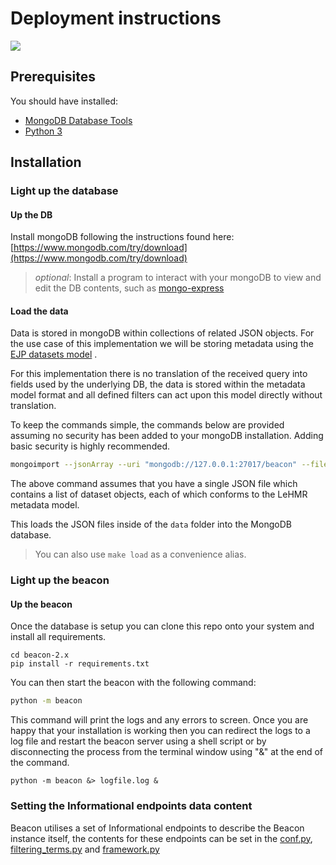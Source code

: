 # Deployment instructions

[![](https://mermaid.ink/img/pako:eNp1U01vgzAM_Ssop01qdtiRw6RRWm1SD91WJk2lhxRMGw0SFEg_VvW_z4EE2pX15Lz3bD_b9EQSmQLxyUaxcuvN3mPh4S-qQC0z5meMagyb98pSr5bYc5HKPS3YgRf8B5Cwiue5k2DWDrNfFou5QS0fBneWT1nN1qwCL7TB6j4WVoTI8ktq5RmRzRzLotR1Zy2F6ruWZQdb1eSQQG4lGc-BggFa2Eo-x1NXQzDzsngwnV4kmufKGar0ut3RmwZ1bDG3Ko_SJ5y_B52jhsDJe6aPuoJrYIkU9PHh0JN2j01-GFzjYXBbFkTqjA7VrhXjgosN1fy6VvR_jei2u-0cDc5j9WYfPehmcAtpmYtOnVNzcG8mWYo2Lzoa1BRorjc0YJbRHcs5fiVSXc_WpDTJeMfBTeLhHf9nDTYgI1KAKhhP8S9yMnBM6i0UEBMfQwEaN5vHJBZnlOoSXcAk5WiF-LXSMCJM1_LjKBL3bjUhZ2i_aMHzL0zOAvw)](https://mermaid.live/edit#pako:eNp1U01vgzAM_Ssop01qdtiRw6RRWm1SD91WJk2lhxRMGw0SFEg_VvW_z4EE2pX15Lz3bD_b9EQSmQLxyUaxcuvN3mPh4S-qQC0z5meMagyb98pSr5bYc5HKPS3YgRf8B5Cwiue5k2DWDrNfFou5QS0fBneWT1nN1qwCL7TB6j4WVoTI8ktq5RmRzRzLotR1Zy2F6ruWZQdb1eSQQG4lGc-BggFa2Eo-x1NXQzDzsngwnV4kmufKGar0ut3RmwZ1bDG3Ko_SJ5y_B52jhsDJe6aPuoJrYIkU9PHh0JN2j01-GFzjYXBbFkTqjA7VrhXjgosN1fy6VvR_jei2u-0cDc5j9WYfPehmcAtpmYtOnVNzcG8mWYo2Lzoa1BRorjc0YJbRHcs5fiVSXc_WpDTJeMfBTeLhHf9nDTYgI1KAKhhP8S9yMnBM6i0UEBMfQwEaN5vHJBZnlOoSXcAk5WiF-LXSMCJM1_LjKBL3bjUhZ2i_aMHzL0zOAvw)

## Prerequisites

You should have installed:

- [MongoDB Database Tools](https://www.mongodb.com/docs/database-tools/installation/installation/)
- [Python 3](https://www.python.org/downloads/)

## Installation

### Light up the database

#### Up the DB

Install mongoDB following the instructions found here:
[https://www.mongodb.com/try/download](https://www.mongodb.com/try/download)

> *optional*: Install a program to interact with your mongoDB to view and edit the DB contents, such as [mongo-express](https://github.com/mongo-express/mongo-express)


#### Load the data

Data is stored in mongoDB within collections of related JSON objects. For the use case of this implementation we will be storing metadata using the [EJP datasets model](https://github.com/ejp-rd-vp/vp-api-specs) .

For this implementation there is no translation of the received query into fields used by the underlying DB, the data is stored within the metadata model format and all defined filters can act upon this model directly without translation.

To keep the commands simple, the commands below are provided assuming no security has been added to your mongoDB installation. Adding basic security is highly recommended.

```bash
mongoimport --jsonArray --uri "mongodb://127.0.0.1:27017/beacon" --file data/metadata*.json --collection datasets
```

The above command assumes that you have a single JSON file which contains a list of dataset objects, each of which conforms to the LeHMR metadata model.

This loads the JSON files inside of the `data` folder into the MongoDB database.

> You can also use `make load` as a convenience alias.


### Light up the beacon

#### Up the beacon

Once the database is setup you can clone this repo onto your system and install all requirements.

```
cd beacon-2.x
pip install -r requirements.txt
```

You can then start the beacon with the following command:

```bash
python -m beacon
```
This command will print the logs and any errors to screen. Once you are happy that your installation is working then you can redirect the logs to a log file and restart the beacon server using a shell script or by disconnecting the process from the terminal window using "&" at the end of the command.

```
python -m beacon &> logfile.log &
```

### Setting the Informational endpoints data content

Beacon utilises a set of Informational endpoints to describe the Beacon instance itself, the contents for these endpoints
can be set in the [conf.py](../beacon/conf.py), [filtering_terms.py](../db/filtering_terms.py) and [framework.py](../response/framework.py)



